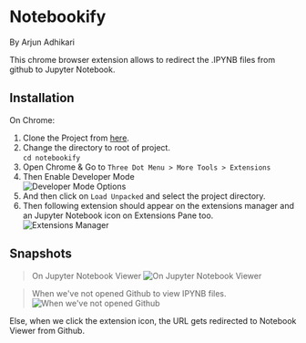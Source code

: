 # Notebookify
By Arjun Adhikari


This chrome browser extension allows to redirect the .IPYNB files from github to Jupyter Notebook.

## Installation

On Chrome:

1. Clone the Project from [here](https://github.com/theArjun/notebookify).
2. Change the directory to root of project.  
   `cd notebookify`
3. Open Chrome & Go to `Three Dot Menu > More Tools > Extensions`
4. Then Enable Developer Mode  
   ![Developer Mode Options](https://i.ibb.co/1ZMH6M7/Screenshot-from-2019-10-30-11-24-29.png)
5. And then click on `Load Unpacked` and select the project directory.
6. Then following extension should appear on the extensions manager and an Jupyter Notebook icon on Extensions Pane too.  
   ![Extensions Manager](https://i.ibb.co/gZGmDZg/Screenshot-from-2019-10-30-11-25-59.png)

## Snapshots

> On Jupyter Notebook Viewer
> ![On Jupyter Notebook Viewer](https://i.ibb.co/2NFPY3D/Screenshot-from-2019-10-30-11-17-12.png)

> When we've not opened Github to view IPYNB files.
> ![When we've not opened Github](https://i.ibb.co/nBJJ7wK/Screenshot-from-2019-10-30-11-17-23.png)

Else, when we click the extension icon, the URL gets redirected to Notebook Viewer from Github.
